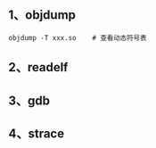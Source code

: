 ## 1、objdump

```shell
objdump -T xxx.so    # 查看动态符号表
```



## 2、readelf



## 3、gdb



## 4、strace

